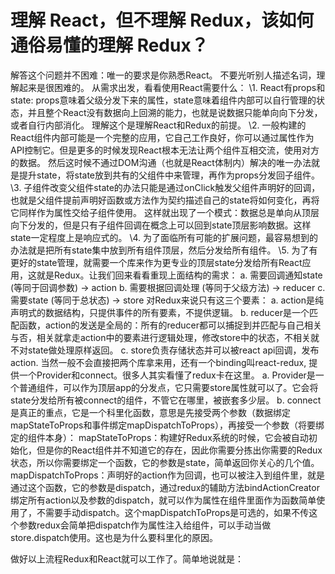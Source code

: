 # 理解 React，但不理解 Redux，该如何通俗易懂的理解 Redux？

解答这个问题并不困难：唯一的要求是你熟悉React。
不要光听别人描述名词，理解起来是很困难的。
从需求出发，看看使用React需要什么：
\1. React有props和state: props意味着父级分发下来的属性，state意味着组件内部可以自行管理的状态，并且整个React没有数据向上回溯的能力，也就是说数据只能单向向下分发，或者自行内部消化。
理解这个是理解React和Redux的前提。
\2. 一般构建的React组件内部可能是一个完整的应用，它自己工作良好，你可以通过属性作为API控制它。但是更多的时候发现React根本无法让两个组件互相交流，使用对方的数据。
然后这时候不通过DOM沟通（也就是React体制内）解决的唯一办法就是提升state，将state放到共有的父组件中来管理，再作为props分发回子组件。
\3. 子组件改变父组件state的办法只能是通过onClick触发父组件声明好的回调，也就是父组件提前声明好函数或方法作为契约描述自己的state将如何变化，再将它同样作为属性交给子组件使用。
这样就出现了一个模式：数据总是单向从顶层向下分发的，但是只有子组件回调在概念上可以回到state顶层影响数据。这样state一定程度上是响应式的。
\4. 为了面临所有可能的扩展问题，最容易想到的办法就是把所有state集中放到所有组件顶层，然后分发给所有组件。
\5. 为了有更好的state管理，就需要一个库来作为更专业的顶层state分发给所有React应用，这就是Redux。让我们回来看看重现上面结构的需求：
a. 需要回调通知state (等同于回调参数) -> action
b. 需要根据回调处理 (等同于父级方法) -> reducer
c. 需要state (等同于总状态) -> store
对Redux来说只有这三个要素：
a. action是纯声明式的数据结构，只提供事件的所有要素，不提供逻辑。
b. reducer是一个匹配函数，action的发送是全局的：所有的reducer都可以捕捉到并匹配与自己相关与否，相关就拿走action中的要素进行逻辑处理，修改store中的状态，不相关就不对state做处理原样返回。
c. store负责存储状态并可以被react api回调，发布action.
当然一般不会直接把两个库拿来用，还有一个binding叫react-redux, 提供一个Provider和connect。很多人其实看懂了redux卡在这里。
a. Provider是一个普通组件，可以作为顶层app的分发点，它只需要store属性就可以了。它会将state分发给所有被connect的组件，不管它在哪里，被嵌套多少层。
b. connect是真正的重点，它是一个科里化函数，意思是先接受两个参数（数据绑定mapStateToProps和事件绑定mapDispatchToProps），再接受一个参数（将要绑定的组件本身）：
mapStateToProps：构建好Redux系统的时候，它会被自动初始化，但是你的React组件并不知道它的存在，因此你需要分拣出你需要的Redux状态，所以你需要绑定一个函数，它的参数是state，简单返回你关心的几个值。
mapDispatchToProps：声明好的action作为回调，也可以被注入到组件里，就是通过这个函数，它的参数是dispatch，通过redux的辅助方法bindActionCreator绑定所有action以及参数的dispatch，就可以作为属性在组件里面作为函数简单使用了，不需要手动dispatch。这个mapDispatchToProps是可选的，如果不传这个参数redux会简单把dispatch作为属性注入给组件，可以手动当做store.dispatch使用。这也是为什么要科里化的原因。

做好以上流程Redux和React就可以工作了。简单地说就是：